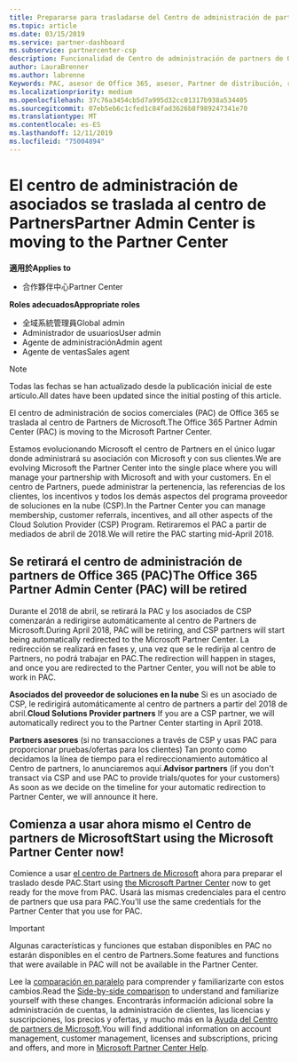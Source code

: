 ```yaml
---
title: Prepararse para trasladarse del Centro de administración de partners al Centro de partners | Centro de partners
ms.topic: article
ms.date: 03/15/2019
ms.service: partner-dashboard
ms.subservice: partnercenter-csp
description: Funcionalidad de Centro de administración de partners de Office 365 se traslada al Centro de partners.
author: LauraBrenner
ms.author: labrenne
Keywords: PAC, asesor de Office 365, asesor, Partner de distribución, retirada de PAC, retirada de PAC
ms.localizationpriority: medium
ms.openlocfilehash: 37c76a3454cb5d7a995d32cc01317b938a534405
ms.sourcegitcommit: 07eb5eb6c1cfed1c84fad3626b8f989247341e70
ms.translationtype: MT
ms.contentlocale: es-ES
ms.lasthandoff: 12/11/2019
ms.locfileid: "75004894"
---
```

# <a name="partner-admin-center-is-moving-to-the-partner-center"></a><span data-ttu-id="75f84-104">El centro de administración de asociados se traslada al centro de Partners</span><span class="sxs-lookup"><span data-stu-id="75f84-104">Partner Admin Center is moving to the Partner Center</span></span>

<span data-ttu-id="75f84-105">**適用於**</span><span class="sxs-lookup"><span data-stu-id="75f84-105">**Applies to**</span></span>

-  <span data-ttu-id="75f84-106">合作夥伴中心</span><span class="sxs-lookup"><span data-stu-id="75f84-106">Partner Center</span></span>

<span data-ttu-id="75f84-107">**Roles adecuados**</span><span class="sxs-lookup"><span data-stu-id="75f84-107">**Appropriate roles**</span></span>
-   <span data-ttu-id="75f84-108">全域系統管理員</span><span class="sxs-lookup"><span data-stu-id="75f84-108">Global admin</span></span>
-   <span data-ttu-id="75f84-109">Administrador de usuarios</span><span class="sxs-lookup"><span data-stu-id="75f84-109">User admin</span></span>
-   <span data-ttu-id="75f84-110">Agente de administración</span><span class="sxs-lookup"><span data-stu-id="75f84-110">Admin agent</span></span>
-   <span data-ttu-id="75f84-111">Agente de ventas</span><span class="sxs-lookup"><span data-stu-id="75f84-111">Sales agent</span></span>

> [!NOTE]  
>  <span data-ttu-id="75f84-112">Todas las fechas se han actualizado desde la publicación inicial de este artículo.</span><span class="sxs-lookup"><span data-stu-id="75f84-112">All dates have been updated since the initial posting of this article.</span></span>

<span data-ttu-id="75f84-113">El centro de administración de socios comerciales (PAC) de Office 365 se traslada al centro de Partners de Microsoft.</span><span class="sxs-lookup"><span data-stu-id="75f84-113">The Office 365 Partner Admin Center (PAC) is moving to the Microsoft Partner Center.</span></span>

<span data-ttu-id="75f84-114">Estamos evolucionando Microsoft el centro de Partners en el único lugar donde administrará su asociación con Microsoft y con sus clientes.</span><span class="sxs-lookup"><span data-stu-id="75f84-114">We are evolving Microsoft the Partner Center into the single place where you will manage your partnership with Microsoft and with your customers.</span></span> <span data-ttu-id="75f84-115">En el centro de Partners, puede administrar la pertenencia, las referencias de los clientes, los incentivos y todos los demás aspectos del programa proveedor de soluciones en la nube (CSP).</span><span class="sxs-lookup"><span data-stu-id="75f84-115">In the Partner Center you can manage membership, customer referrals, incentives, and all other aspects of the Cloud Solution Provider (CSP) Program.</span></span> <span data-ttu-id="75f84-116">Retiraremos el PAC a partir de mediados de abril de 2018.</span><span class="sxs-lookup"><span data-stu-id="75f84-116">We will retire the PAC starting mid-April 2018.</span></span>

## <a name="the-office-365-partner-admin-center-pac-will-be-retired"></a><span data-ttu-id="75f84-117">Se retirará el centro de administración de partners de Office 365 (PAC)</span><span class="sxs-lookup"><span data-stu-id="75f84-117">The Office 365 Partner Admin Center (PAC) will be retired</span></span>

<span data-ttu-id="75f84-118">Durante el 2018 de abril, se retirará la PAC y los asociados de CSP comenzarán a redirigirse automáticamente al centro de Partners de Microsoft.</span><span class="sxs-lookup"><span data-stu-id="75f84-118">During April 2018, PAC will be retiring, and CSP partners will start being automatically redirected to the Microsoft Partner Center.</span></span> <span data-ttu-id="75f84-119">La redirección se realizará en fases y, una vez que se le redirija al centro de Partners, no podrá trabajar en PAC.</span><span class="sxs-lookup"><span data-stu-id="75f84-119">The redirection will happen in stages, and once you are redirected to the Partner Center, you will not be able to work in PAC.</span></span> 

<span data-ttu-id="75f84-120">**Asociados del proveedor de soluciones en la nube** Si es un asociado de CSP, le redirigirá automáticamente al centro de partners a partir del 2018 de abril.</span><span class="sxs-lookup"><span data-stu-id="75f84-120">**Cloud Solutions Provider partners** If you are a CSP partner, we will automatically redirect you to the Partner Center starting in April 2018.</span></span> 

<span data-ttu-id="75f84-121">**Partners asesores** (si no transacciones a través de CSP y usas PAC para proporcionar pruebas/ofertas para los clientes) Tan pronto como decidamos la línea de tiempo para el redireccionamiento automático al Centro de partners, lo anunciaremos aquí.</span><span class="sxs-lookup"><span data-stu-id="75f84-121">**Advisor partners** (if you don't transact via CSP and use PAC to provide trials/quotes for your customers) As soon as we decide on the timeline for your automatic redirection to Partner Center, we will announce it here.</span></span> 


## <a name="start-using-the-microsoft-partner-center-now"></a><span data-ttu-id="75f84-122">Comienza a usar ahora mismo el Centro de partners de Microsoft</span><span class="sxs-lookup"><span data-stu-id="75f84-122">Start using the Microsoft Partner Center now!</span></span>

<span data-ttu-id="75f84-123">Comience a usar [el centro de Partners de Microsoft](https://partnercenter.microsoft.com/) ahora para preparar el traslado desde PAC.</span><span class="sxs-lookup"><span data-stu-id="75f84-123">Start using [the Microsoft Partner Center](https://partnercenter.microsoft.com/)  now to get ready for the move from PAC.</span></span>  <span data-ttu-id="75f84-124">Usará las mismas credenciales para el centro de partners que usa para PAC.</span><span class="sxs-lookup"><span data-stu-id="75f84-124">You'll use the same credentials for the Partner Center that you use for PAC.</span></span> 

> [!IMPORTANT]  
> <span data-ttu-id="75f84-125">Algunas características y funciones que estaban disponibles en PAC no estarán disponibles en el centro de Partners.</span><span class="sxs-lookup"><span data-stu-id="75f84-125">Some features and functions that were available in PAC will not be available in the Partner Center.</span></span>

 <span data-ttu-id="75f84-126">Lee la [comparación en paralelo](moving-from-pac-to-pc.md) para comprender y familiarizarte con estos cambios.</span><span class="sxs-lookup"><span data-stu-id="75f84-126">Read the [Side-by-side comparison](moving-from-pac-to-pc.md) to understand and familiarize yourself with these changes.</span></span>  <span data-ttu-id="75f84-127">Encontrarás información adicional sobre la administración de cuentas, la administración de clientes, las licencias y suscripciones, los precios y ofertas, y mucho más en la [Ayuda del Centro de partners de Microsoft](https://partnercenter.microsoft.com/partner/help).</span><span class="sxs-lookup"><span data-stu-id="75f84-127">You will find additional information on account management, customer management, licenses and subscriptions, pricing and offers, and more in [Microsoft Partner Center Help](https://partnercenter.microsoft.com/partner/help).</span></span>

 
